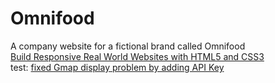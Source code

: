 # Omnifood
A company website for a fictional brand called Omnifood <br>
<a href="https://www.udemy.com/design-and-develop-a-killer-website-with-html5-and-css3/learn/v4/overview">Build Responsive Real World Websites with HTML5 and CSS3</a> <br>
test: <a href="https://www.udemy.com/design-and-develop-a-killer-website-with-html5-and-css3/learn/v4/questions/1589266"> fixed Gmap display problem by adding API Key</a> 
